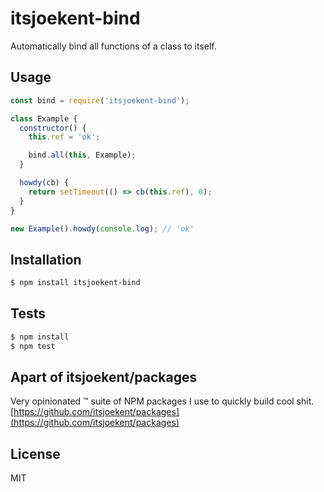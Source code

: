 # itsjoekent-bind

Automatically bind all functions of a class to itself.

## Usage

```js
const bind = require('itsjoekent-bind');

class Example {
  constructor() {
    this.ref = 'ok';

    bind.all(this, Example);
  }

  howdy(cb) {
    return setTimeout(() => cb(this.ref), 0);
  }
}

new Example().howdy(console.log); // 'ok'
```

## Installation

```sh
$ npm install itsjoekent-bind
```

## Tests

```sh
$ npm install
$ npm test
```

## Apart of itsjoekent/packages
Very opinionated ™️ suite of NPM packages I use to quickly build cool shit.
[https://github.com/itsjoekent/packages](https://github.com/itsjoekent/packages)

## License

MIT
